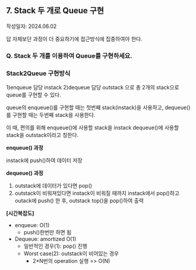## 7. Stack 두 개로 Queue 구현

작성일자: 2024.06.02

답 자체보단 과정이 더 중요하기에 접근방식에 집중하여야 한다.
### Q. Stack 두 개를 이용하여 Queue를 구현하세요.


### Stack2Queue 구현방식

1)enqueue 담당 instack 2)dequeue 담당 outstack 으로 총 2개의 stack으로 queue를 구현할 수 있다. 

queue의 enqueue()를 구현할 때는 첫번째 stack(instack)을 사용하고, dequeue()를 구현할 때는 두번째 stack을 사용한다.

이 때, 편의를 위해 enqueue()에 사용할 stack을 instack dequeue()에 사용할 stack을 outstack이라고 칭한다.



**enqueue() 과정**

instack에 push()하여 데이터 저장

**dequeue() 과정**

1. outstack에 데이터가 있다면 pop()
2. outstack이 비워져있다면 instack이 비워질 때까지 instack에서 pop()하고 outack에  push() 한 후, outstack top()을 pop()하여 출력



**[시간복잡도]**

- enqueue: O(1)
  - push()한번만 하면 됨
- Dequeue: amortized O(1)
  - 일반적인 경우(1): pop() 진행
  - Worst case(2): outstack이 비어있는 경우
    - 2*N번의 operation 실행 => O(N)

